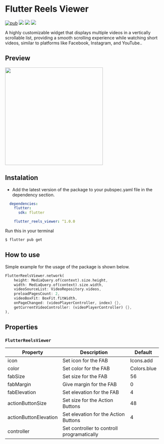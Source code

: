 # Flutter Reels Viewer

[![pub](https://img.shields.io/pub/v/flutter_reels_viewer?logo=dart)](https://pub.dev/packages/flutter_reels_viewer)
![](https://badges.fyi/github/latest-tag/devendroid/flutter_reels_viewer)
![](https://badges.fyi/github/stars/devendroid/flutter_reels_viewer)
![](https://badges.fyi/github/license/devendroid/flutter_reels_viewer)

A highly customizable widget that displays multiple videos in a vertically scrollable list, providing a smooth scrolling experience while watching short videos, similar to platforms like Facebook, Instagram, and YouTube..

## Preview

<img src="https://raw.githubusercontent.com/devendroid/flutter_reels_viewer/master/assets/efab-preview.gif?raw=true" width="320px"/>

## Instalation

* Add the latest version of the package to your pubspec.yaml file in the dependency section.

```yaml
  dependencies:
    flutter:
      sdk: flutter

    flutter_reels_viewer: ^1.0.0
```
Run this in your terminal

```sh
$ flutter pub get
```

## How to use

Simple example for the usage of the package is shown below.

```dart
FlutterReelsViewer.network(
    height: MediaQuery.of(context).size.height,
    width: MediaQuery.of(context).size.width,
    videoSourceList: VideoRepository.videos,
    preloadPagesCount: 2,
    videoBoxFit: BoxFit.fitWidth,
    onPageChanged: (videoPlayerController, index) {},
    getCurrentVideoController: (videoPlayerController) {},
),
```
## Properties

### **```FlutterReelsViewer```**

| Property |Description| Default |
| --- | ---- | --- |
| icon | Set icon for the FAB | Icons.add |
| color | Set color for the FAB | Colors.blue |
| fabSize | Set size for the FAB | 56 |
| fabMargin | Give margin for the FAB | 0 |
| fabElevation | Set elevation for the FAB | 4 |
| actionButtonSize | Set size for the Action Buttons | 48 |
| actionButtonElevation | Set elevation for the Action Buttons | 4 |
| controller | Set controller to controll programatically |  |
